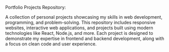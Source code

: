Portfolio Projects Repository:

A collection of personal projects showcasing my skills in web development, programming, and problem-solving. 
This repository includes responsive websites, interactive web applications, and projects built using modern technologies like React, Node.js, and more. 
Each project is designed to demonstrate my expertise in frontend and backend development, along with a focus on clean code and user experience.
